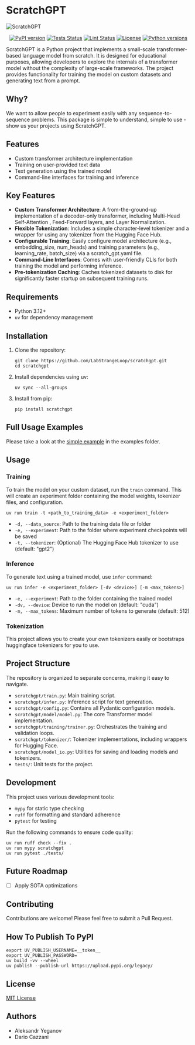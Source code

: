 # ScratchGPT

![ScratchGPT](https://raw.githubusercontent.com/LabStrangeLoop/scratchgpt/main/assets/logo.webp)

<p align="center">
  <a href="https://pypi.org/project/scratchgpt/"><img src="https://img.shields.io/pypi/v/scratchgpt.svg" alt="PyPI version"></a>
  <a href="https://github.com/LabStrangeLoop/scratchgpt/actions/workflows/tests.yml"><img src="https://github.com/LabStrangeLoop/scratchgpt/actions/workflows/tests.yml/badge.svg" alt="Tests Status"></a>
  <a href="https://github.com/LabStrangeLoop/scratchgpt/actions/workflows/lint.yml"><img src="https://github.com/LabStrangeLoop/scratchgpt/actions/workflows/lint.yml/badge.svg" alt="Lint Status"></a>
  <a href="https://opensource.org/licenses/MIT"><img src="https://img.shields.io/badge/License-MIT-blue.svg" alt="License"></a>
  <a href="https://pypi.org/project/scratchgpt/"><img src="https://img.shields.io/pypi/pyversions/3.12.svg" alt="Python versions"></a>
</p>

ScratchGPT is a Python project that implements a small-scale transformer-based
language model from scratch. It is designed for educational purposes, allowing
developers to explore the internals of a transformer model without the
complexity of large-scale frameworks. The project provides functionality for
training the model on custom datasets and generating text from a prompt.


## Why?

We want to allow people to experiment easily with any sequence-to-sequence
problems. This package is simple to understand, simple to use - show us your
projects using ScratchGPT.


## Features

- Custom transformer architecture implementation
- Training on user-provided text data
- Text generation using the trained model
- Command-line interfaces for training and inference

## Key Features

- **Custom Transformer Architecture**: A from-the-ground-up implementation of a decoder-only transformer, including Multi-Head Self-Attention , Feed-Forward layers, and Layer Normalization.
- **Flexible Tokenization**: Includes a simple character-level tokenizer and a wrapper for using any tokenizer from the Hugging Face Hub.
- **Configurable Training**: Easily configure model architecture (e.g., embedding_size, num_heads) and training parameters (e.g., learning_rate, batch_size) via a scratch_gpt.yaml file.
- **Command-Line Interfaces**: Comes with user-friendly CLIs for both training the model and performing inference.
- **Pre-tokenization Caching**: Caches tokenized datasets to disk for significantly faster startup on subsequent training runs.


## Requirements

- Python 3.12+
- `uv` for dependency management

## Installation

1. Clone the repository:
   ```
   git clone https://github.com/LabStrangeLoop/scratchgpt.git
   cd scratchgpt
   ```

2. Install dependencies using uv:
   ```
   uv sync --all-groups
   ```

3. Install from pip:
   ```
   pip install scratchgpt
   ```


## Full Usage Examples

Please take a look at the [simple example](./examples/simple.py) in the examples folder.

## Usage

### Training

To train the model on your custom dataset, run the `train` command. This will create an experiment folder containing the model weights, tokenizer files, and configuration.

```
uv run train -t <path_to_training_data> -e <experiment_folder>
```

- `-d, --data_source`: Path to the training data file or folder
- `-e, --experiment`: Path to the folder where experiment checkpoints will be saved
- `-t, --tokenizer`: (Optional) The Hugging Face Hub tokenizer to use (default: "gpt2")

### Inference

To generate text using a trained model, use `infer` command:

```
uv run infer -e <experiment_folder> [-dv <device>] [-m <max_tokens>]
```

- `-e, --experiment`: Path to the folder containing the trained model
- `-dv, --device`: Device to run the model on (default: "cuda")
- `-m, --max_tokens`: Maximum number of tokens to generate (default: 512)

### Tokenization

This project allows you to create your own tokenizers easily or bootstraps huggingface tokenizers for you to use.

## Project Structure

The repository is organized to separate concerns, making it easy to navigate.

- `scratchgpt/train.py`: Main training script.
- `scratchgpt/infer.py`: Inference script for text generation.
- `scratchgpt/config.py`: Contains all Pydantic configuration models.
- `scratchgpt/model/model.py`: The core Transformer model implementation.
- `scratchgpt/training/trainer.py`: Orchestrates the training and validation loops.
- `scratchgpt/tokenizer/`: Tokenizer implementations, including wrappers for Hugging Face.
- `scratchgpt/model_io.py`: Utilities for saving and loading models and tokenizers.
- `tests/`: Unit tests for the project.


## Development

This project uses various development tools:

- `mypy` for static type checking
- `ruff` for formatting and standard adherence
- `pytest` for testing

Run the following commands to ensure code quality:

```
uv run ruff check --fix .
uv run mypy scratchgpt
uv run pytest ./tests/
```


## Future Roadmap

- [ ] Apply SOTA optimizations


## Contributing

Contributions are welcome! Please feel free to submit a Pull Request.


## How To Publish To PyPI

```
export UV_PUBLISH_USERNAME=__token__
export UV_PUBLISH_PASSWORD=
uv build -vv --wheel
uv publish --publish-url https://upload.pypi.org/legacy/
```

## License

[MIT License](LICENSE)

## Authors

- Aleksandr Yeganov
- Dario Cazzani
